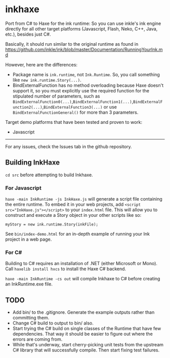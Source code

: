 # inkhaxe
Port from C# to Haxe for the ink runtime: So you can use inkle's ink engine directly for all other target platforms (Javascript, Flash, Neko, C++, Java, etc.), besides just C#.

Basically, it should run similar to the original runtime as found in https://github.com/inkle/ink/blob/master/Documentation/RunningYourInk.md
	
However, here are the differences:
	
- Package name is `ink.runtime`, not `Ink.Runtime`. So, you call something like `new ink.runtime.Story(...)`.
- BindExternalFunction has no method overloading because Haxe doesn't support it, so you must explicitly use the required function for the stipulated number of parameters, such as `BindExternalFunction0(...)`,`BindExternalFunction1(...)`,`BindExternalFunction2(...)`,`BindExternalFunction3(...)`  or use `BindExternalFunctionGeneral()` for more than 3 parameters.

Target demo platforms that have been tested and proven to work:
- Javascript

____

For any issues, check the Issues tab in the github repository.

## Building InkHaxe

`cd src` before attempting to build Inkhaxe.

### For Javascript

`haxe -main InkRuntime -js InkHaxe.js` will generate a script file containing the entire runtime.
To embed it in your web projects, add `<script src="InkHaxe.js"></script>` to your `index.html` file. This will allow you to construct and execute a Story object in your other scripts like so:
```
myStory = new ink.runtime.Story(inkFile);
```

See `bin/index-demo.html` for an in-depth example of running your Ink project in a web page.

### For C#

Building to C# requires an installation of .NET (either Microsoft or Mono).
Call `haxelib install hxcs` to install the Haxe C# backend.

`haxe -main InkRuntime -cs out` will compile Inkhaxe to C# before creating an InkRuntime.exe file.



TODO 
---

- Add bin/ to the .gitignore. Generate the example outputs rather than committing them.
- Change C# build to output to bin/ also.
- Start trying the C# build on single classes of the Runtime that have few dependencies. That way it should be easier to figure out where the errors are coming from.
- While that's underway, start cherry-picking unit tests from the upstream C# library that will successfully compile. Then start fixing test failures.
